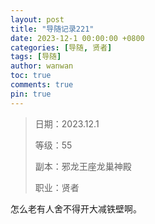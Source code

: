 ```yaml
---
layout: post
title: "导随记录221"
date: 2023-12-1 00:00:00 +0800
categories: [导随, 贤者]
tags: [导随]
author: wanwan
toc: true
comments: true
pin: true
---
```

> 日期：2023.12.1
>
> 等级：55
>
> 副本：邪龙王座龙巢神殿
>
> 职业：贤者

怎么老有人舍不得开大减铁壁啊。